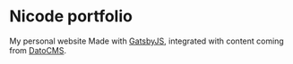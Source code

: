 # Nicode portfolio

My personal website
Made with [GatsbyJS](https://www.gatsbyjs.org/), integrated with content coming from [DatoCMS](https://www.datocms.com).
